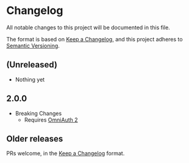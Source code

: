 # Changelog

All notable changes to this project will be documented in this file.

The format is based on [Keep a Changelog](https://keepachangelog.com/en/1.0.0/),
and this project adheres to [Semantic Versioning](https://semver.org/spec/v2.0.0.html).

## (Unreleased)

- Nothing yet

## 2.0.0

- Breaking Changes
  - Requires [OmniAuth 2](https://github.com/omniauth/omniauth/releases/tag/v2.0.0)

## Older releases

PRs welcome, in the [Keep a Changelog](https://keepachangelog.com/en/1.0.0/) 
format.
